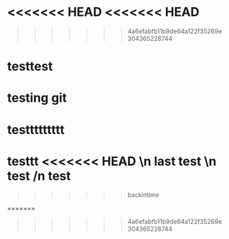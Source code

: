 <<<<<<< HEAD
<<<<<<< HEAD
=======
>>>>>>> 4a6efabfb11b9de64a122f35269e304365228744
# testtest
# testing git
# testtttttttt
testtt
<<<<<<< HEAD
\n last test
\n test
/n test
=======
>>>>>>> backintime

=======
>>>>>>> 4a6efabfb11b9de64a122f35269e304365228744
